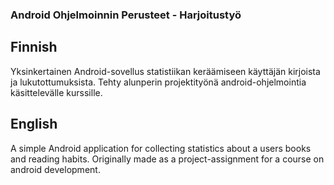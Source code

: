 ### Android Ohjelmoinnin Perusteet - Harjoitustyö

## Finnish 

Yksinkertainen Android-sovellus statistiikan keräämiseen käyttäjän kirjoista ja lukutottumuksista.
Tehty alunperin projektityönä android-ohjelmointia käsittelevälle kurssille.

## English

A simple Android application for collecting statistics about a users books and reading habits. 
Originally made as a project-assignment for a course on android development.
